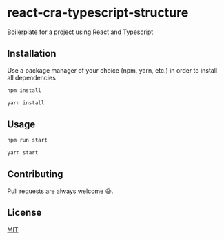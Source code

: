# react-cra-typescript-structure
Boilerplate for a project using React and Typescript

## Installation

Use a package manager of your choice (npm, yarn, etc.) in order to install all dependencies

```bash
npm install
```

```bash
yarn install
```

## Usage

```bash
npm run start
```

```bash
yarn start
```

## Contributing

Pull requests are always welcome 😃.

## License

[MIT](https://choosealicense.com/licenses/mit/)
